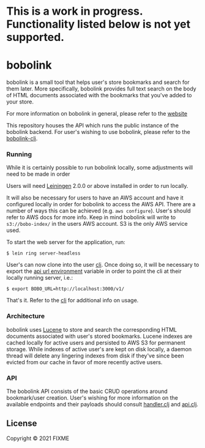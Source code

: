 # This is a work in progress. Functionality listed below is not yet supported.

# bobolink

bobolink is a small tool that helps user's store bookmarks and search for them later.
More specifically, bobolink provides full text search on the body of HTML documents associated with the bookmarks that you've added to your store.

For more information on bobolink in general, please refer to the [website](https://bobolink.me)

This repository houses the API which runs the public instance of the bobolink backend. For user's wishing to use bobolink,
please refer to the [bobolink-cli]().

### Running

While it is certainly possible to run bobolink locally, some adjustments will need to be made in order 

Users will need [Leiningen](https://github.com/technomancy/leiningen) 2.0.0 or above installed in order to run locally.

It will also be necessary for users to have an AWS account and have it configured locally in order for bobolink to access
the AWS API. There are a number of ways this can be achieved (e.g. `aws configure`). User's should refer to AWS docs for 
more info. Keep in mind bobolink will write to `s3://bobo-index/` in the users AWS account. S3 is the only AWS service used.

To start the web server for the application, run:

```
$ lein ring server-headless
```

User's can now clone into the user [cli](). Once doing so, it will be necessary to export the [api url environment]() variable in order to point the cli at their locally running server, i.e.:

```
$ export BOBO_URL=http://localhost:3000/v1/
```

That's it. Refer to the [cli]() for additional info on usage.
	
### Architecture

bobolink uses [Lucene]() to store and search the corresponding HTML documents associated with user's stored bookmarks. 
Lucene indexes are cached locally for active users and persisted to AWS S3 for permanent storage. While indexes
of active user's are kept on disk locally, a daemon thread will delete any lingering indexes from disk if they've since
been evicted from our cache in favor of more recently active users.

### API

The bobolink API consists of the basic CRUD operations around bookmark/user creation. User's wishing for more information
on the available endpoints and their payloads should consult [handler.clj]() and [api.clj](). 

## License

Copyright © 2021 FIXME
